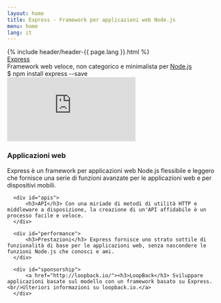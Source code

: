 ```yaml
---
layout: home
title: Express - Framework per applicazioni web Node.js
menu: home
lang: it
---
```

<section id="home-content">
  {% include header/header-{{ page.lang }}.html %}
  <div id="overlay"></div>
  <div id="homepage-leftpane" class="pane">
    <section id="description">
        <div class="express"><a href="/expressjs.com/">Express</a></div>
        <span class="description">Framework web veloce, non categorico e minimalista per <a href='http://nodejs.org'>Node.js</a></span>
    </section>
    <div id="install-command">$ npm install express --save</div>
  </div>
  <div id="homepage-rightpane" class="pane">
    <iframe src="https://www.youtube.com/embed/HxGt_3F0ULg" frameborder="0" allowfullscreen></iframe>
  </div>

</section>

<!--<section id="doc-langs" markdown="1">
  Documenti di Express disponibili in altre lingue: [Spagnolo](/es), [Giapponese](/ja), [Russo](/ru), [Cinese](/zh), [Coreano](/ko), [Portoghese](/pt-br).
</section>-->

<section id="intro">

  <div id="boxes" class="clearfix">
      <div id="web-applications">
          <h3>Applicazioni web</h3> Express è un framework per applicazioni web Node.js flessibile e leggero che fornisce una serie di funzioni avanzate per le applicazioni web e per dispositivi mobili.
      </div>

      <div id="apis">
          <h3>API</h3> Con una miriade di metodi di utilità HTTP e middleware a disposizione, la creazione di un'API affidabile è un processo facile e veloce.
      </div>

      <div id="performance">
          <h3>Prestazioni</h3> Express fornisce uno strato sottile di funzionalità di base per le applicazioni web, senza nascondere le funzioni Node.js che conosci e ami.
      </div>

      <div id="sponsorship">
          <a href="http://loopback.io/"><h3>LoopBack</h3> Sviluppare applicazioni basate sul modello con un framework basato su Express.<br/>Ulteriori informazioni su loopback.io.</a>
      </div>
  </div>

</section>

<!--
<section id="announcements">
  {% include announcement/announcement-{{ page.lang }}.md %}
</section>
-->
